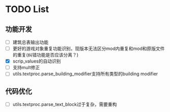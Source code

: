 # TODO List

## 功能开发
- [ ] 建筑总表输出功能
- [ ] 更好的游戏对象重复功能识别，现版本无法区分mod内重复和mod和原版文件的重复(纠错功能是否应该分离？)
- [x] scrip_values的自动识别
- [ ] 支持mult修正
- [ ] utils.textproc.parse_building_modifier支持所有类型的building modifier

## 代码优化
- [ ] utils.textproc.parse_text_block过于复杂，需要重构

